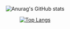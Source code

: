 <div align="center">  

![Anurag's GitHub stats](https://github-readme-stats.vercel.app/api?username=ljyunxin&count_private=true&show_icons=true&theme=react) 

[![Top Langs](https://github-readme-stats.vercel.app/api/top-langs/?username=ljyunxin&layout=compact&theme=react&&count_private=true)](https://github.com/anuraghazra/github-readme-stats)

<div>
